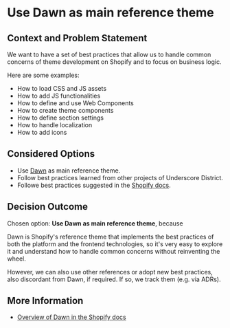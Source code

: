 # Use Dawn as main reference theme

## Context and Problem Statement

We want to have a set of best practices that allow us to handle common concerns of theme development on Shopify and to focus on business logic.

Here are some examples:

- How to load CSS and JS assets
- How to add JS functionalities
- How to define and use Web Components
- How to create theme components
- How to define section settings
- How to handle localization
- How to add icons

## Considered Options

- Use [Dawn](https://github.com/Shopify/dawn) as main reference theme.
- Follow best practices learned from other projects of Underscore District.
- Followe best practices suggested in the [Shopify docs](https://shopify.dev/docs/themes/best-practices).

## Decision Outcome

Chosen option: **Use Dawn as main reference theme**, because

Dawn is Shopify's reference theme that implements the best practices of both the platform and the frontend technologies, so it's very easy to explore it and understand how to handle common concerns without reinventing the wheel.

However, we can also use other references or adopt new best practices, also discordant from Dawn, if required. If so, we track them (e.g. via ADRs).

## More Information

- [Overview of Dawn in the Shopify docs](https://shopify.dev/docs/themes/tools/dawn)
